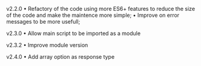 v2.2.0
• Refactory of the code using more ES6+ features to reduce the size of the code and make the maintence more simple;
• Improve on error messages to be more usefull;

v2.3.0
• Allow main script to be imported as a module

v2.3.2
• Improve module version

v2.4.0
• Add array option as response type
